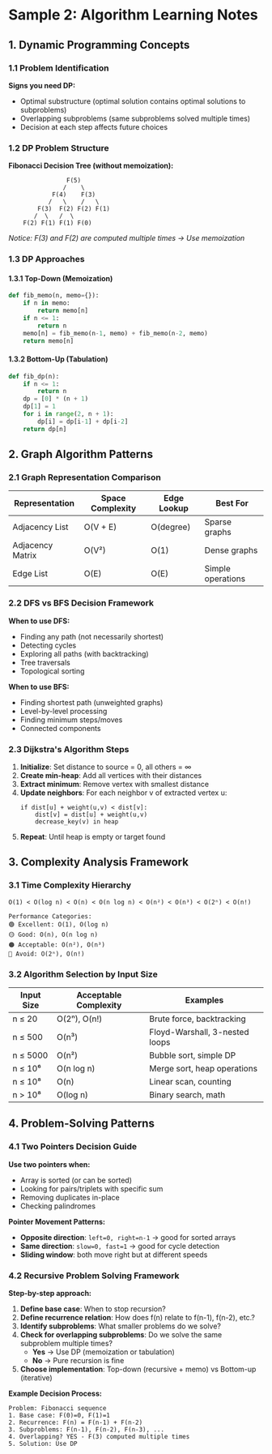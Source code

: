 # Sample 2: Algorithm Learning Notes

## 1. Dynamic Programming Concepts
### 1.1 Problem Identification
**Signs you need DP:**
- Optimal substructure (optimal solution contains optimal solutions to subproblems)
- Overlapping subproblems (same subproblems solved multiple times)
- Decision at each step affects future choices

### 1.2 DP Problem Structure
**Fibonacci Decision Tree (without memoization):**
```
                F(5)
               /    \
            F(4)    F(3)
           /   \    /   \
        F(3)  F(2) F(2) F(1)
       /  \   /  \
    F(2) F(1) F(1) F(0)
```
*Notice: F(3) and F(2) are computed multiple times → Use memoization*

### 1.3 DP Approaches
#### 1.3.1 Top-Down (Memoization)
```python
def fib_memo(n, memo={}):
    if n in memo:
        return memo[n]
    if n <= 1:
        return n
    memo[n] = fib_memo(n-1, memo) + fib_memo(n-2, memo)
    return memo[n]
```

#### 1.3.2 Bottom-Up (Tabulation)
```python
def fib_dp(n):
    if n <= 1:
        return n
    dp = [0] * (n + 1)
    dp[1] = 1
    for i in range(2, n + 1):
        dp[i] = dp[i-1] + dp[i-2]
    return dp[n]
```

## 2. Graph Algorithm Patterns
### 2.1 Graph Representation Comparison
| Representation | Space Complexity | Edge Lookup | Best For |
|----------------|------------------|-------------|----------|
| Adjacency List | O(V + E) | O(degree) | Sparse graphs |
| Adjacency Matrix | O(V²) | O(1) | Dense graphs |
| Edge List | O(E) | O(E) | Simple operations |

### 2.2 DFS vs BFS Decision Framework
**When to use DFS:**
- Finding any path (not necessarily shortest)
- Detecting cycles
- Exploring all paths (with backtracking)
- Tree traversals
- Topological sorting

**When to use BFS:**
- Finding shortest path (unweighted graphs)
- Level-by-level processing
- Finding minimum steps/moves
- Connected components

### 2.3 Dijkstra's Algorithm Steps
1. **Initialize**: Set distance to source = 0, all others = ∞
2. **Create min-heap**: Add all vertices with their distances
3. **Extract minimum**: Remove vertex with smallest distance
4. **Update neighbors**: For each neighbor v of extracted vertex u:
   ```
   if dist[u] + weight(u,v) < dist[v]:
       dist[v] = dist[u] + weight(u,v)
       decrease_key(v) in heap
   ```
5. **Repeat**: Until heap is empty or target found

## 3. Complexity Analysis Framework
### 3.1 Time Complexity Hierarchy
```
O(1) < O(log n) < O(n) < O(n log n) < O(n²) < O(n³) < O(2ⁿ) < O(n!)

Performance Categories:
🟢 Excellent: O(1), O(log n)
🟡 Good: O(n), O(n log n)  
🟠 Acceptable: O(n²), O(n³)
🔴 Avoid: O(2ⁿ), O(n!)
```

### 3.2 Algorithm Selection by Input Size
| Input Size | Acceptable Complexity | Examples |
|------------|----------------------|----------|
| n ≤ 20 | O(2ⁿ), O(n!) | Brute force, backtracking |
| n ≤ 500 | O(n³) | Floyd-Warshall, 3-nested loops |
| n ≤ 5000 | O(n²) | Bubble sort, simple DP |
| n ≤ 10⁶ | O(n log n) | Merge sort, heap operations |
| n ≤ 10⁸ | O(n) | Linear scan, counting |
| n > 10⁸ | O(log n) | Binary search, math |

## 4. Problem-Solving Patterns
### 4.1 Two Pointers Decision Guide
**Use two pointers when:**
- Array is sorted (or can be sorted)
- Looking for pairs/triplets with specific sum
- Removing duplicates in-place
- Checking palindromes

**Pointer Movement Patterns:**
- **Opposite direction**: `left=0, right=n-1` → good for sorted arrays
- **Same direction**: `slow=0, fast=1` → good for cycle detection
- **Sliding window**: both move right but at different speeds

### 4.2 Recursive Problem Solving Framework
**Step-by-step approach:**
1. **Define base case**: When to stop recursion?
2. **Define recurrence relation**: How does f(n) relate to f(n-1), f(n-2), etc.?
3. **Identify subproblems**: What smaller problems do we solve?
4. **Check for overlapping subproblems**: Do we solve the same subproblem multiple times?
   - **Yes** → Use DP (memoization or tabulation)
   - **No** → Pure recursion is fine
5. **Choose implementation**: Top-down (recursive + memo) vs Bottom-up (iterative)

**Example Decision Process:**
```
Problem: Fibonacci sequence
1. Base case: F(0)=0, F(1)=1
2. Recurrence: F(n) = F(n-1) + F(n-2)
3. Subproblems: F(n-1), F(n-2), F(n-3), ...
4. Overlapping? YES - F(3) computed multiple times
5. Solution: Use DP
```
